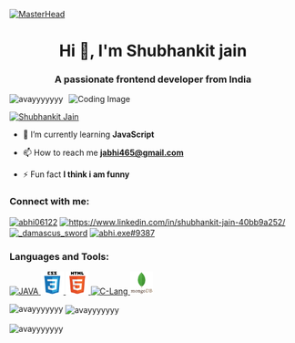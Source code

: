 [![MasterHead](https://i.pinimg.com/originals/0f/25/e4/0f25e4668c1c7740b5ed41835339d67f.gif)](https://avayyyyyyy.io)

<h1 align="center">Hi 👋, I'm Shubhankit jain</h1>
<h3 align="center">A passionate frontend developer from India</h3>
<img src="https://cdn.dribbble.com/users/1708816/screenshots/15637256/media/f9826f0af8a49462f048262a8502035b.gif"  alt="Coding Image" align="right" width="400"

<p align="left"> <img src="https://komarev.com/ghpvc/?username=avayyyyyyy&label=Profile%20views&color=0e75b6&style=flat" alt="avayyyyyyy" /> </p>

<p align="left"> <a href="https://twitter.com/abhi06122" target="blank"><img src="https://img.shields.io/twitter/follow/manishyadhuvan6?logo=twitter&style=for-the-badge" alt="Shubhankit Jain" /></a> </p>

- 🌱 I’m currently learning **JavaScript**

- 📫 How to reach me **jabhi465@gmail.com**

- ⚡ Fun fact **I think i am funny**

<h3 align="left">Connect with me:</h3>
<p align="left">
<a href="https://twitter.com/abhi06122" target="_blank"><img align="center" src="https://raw.githubusercontent.com/rahuldkjain/github-profile-readme-generator/master/src/images/icons/Social/twitter.svg" alt="abhi06122" height="30" width="40" /></a>
<a href="https://www.linkedin.com/in/shubhankit-jain-40bb9a252/" target="_blank"><img align="center" src="https://raw.githubusercontent.com/rahuldkjain/github-profile-readme-generator/master/src/images/icons/Social/linked-in-alt.svg" alt="https://www.linkedin.com/in/shubhankit-jain-40bb9a252/" height="30" width="40" /></a>
<a href="https://instagram.com/avayyy.exe" target="_blank"><img align="center" src="https://raw.githubusercontent.com/rahuldkjain/github-profile-readme-generator/master/src/images/icons/Social/instagram.svg" alt="_damascus_sword" height="30" width="40" /></a>
<a href="https://discord.gg/abhi.exe#9387" target="_blank"><img align="center" src="https://raw.githubusercontent.com/rahuldkjain/github-profile-readme-generator/master/src/images/icons/Social/discord.svg" alt="abhi.exe#9387" height="30" width="40" /></a>
</p>

<h3 align="left">Languages and Tools:</h3>
<p align="left"> <a href="https://www.w3schools.com/java/" target="_blank" rel="noreferrer"> <img src="https://logospng.org/download/java/logo-java-4096.png" alt="JAVA" width="40" height="40"/> </a> <a href="https://www.w3schools.com/css/" target="_blank" rel="noreferrer"> <img src="https://raw.githubusercontent.com/devicons/devicon/master/icons/css3/css3-original-wordmark.svg" alt="css3" width="40" height="40"/> </a> <a href="https://www.w3.org/html/" target="_blank" rel="noreferrer"> <img src="https://raw.githubusercontent.com/devicons/devicon/master/icons/html5/html5-original-wordmark.svg" alt="html5" width="40" height="40"/> </a> <a href="https://developer.mozilla.org/en-US/docs/Web/JavaScript" target="_blank" rel="noreferrer"> <img src="https://th.bing.com/th/id/OIP.CGb5i24b-85d19BU0cd-ZwHaGd?pid=ImgDet&rs=1" alt="C-Lang" width="40" height="40"/> </a> <a href="https://www.mongodb.com/" target="_blank" rel="noreferrer"> <img src="https://raw.githubusercontent.com/devicons/devicon/master/icons/mongodb/mongodb-original-wordmark.svg" alt="mongodb" width="40" height="40"/> </a> </p>

<p><img align="left" src="https://github-readme-stats.vercel.app/api/top-langs?username=avayyyyyyy&show_icons=true&locale=en&layout=compact" alt="avayyyyyyy" /></p>

<p>&nbsp;<img align="center" src="https://github-readme-stats.vercel.app/api?username=avayyyyyyy&show_icons=true&locale=en" alt="avayyyyyyy" /></p>

<p><img align="center" src="https://github-readme-streak-stats.herokuapp.com/?user=avayyyyyyy&" alt="avayyyyyyy" /></p>
